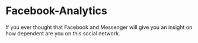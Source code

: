 # Facebook-Analytics
If you ever thought that Facebook and Messenger will give you an insight on how dependent are you on this social network.
